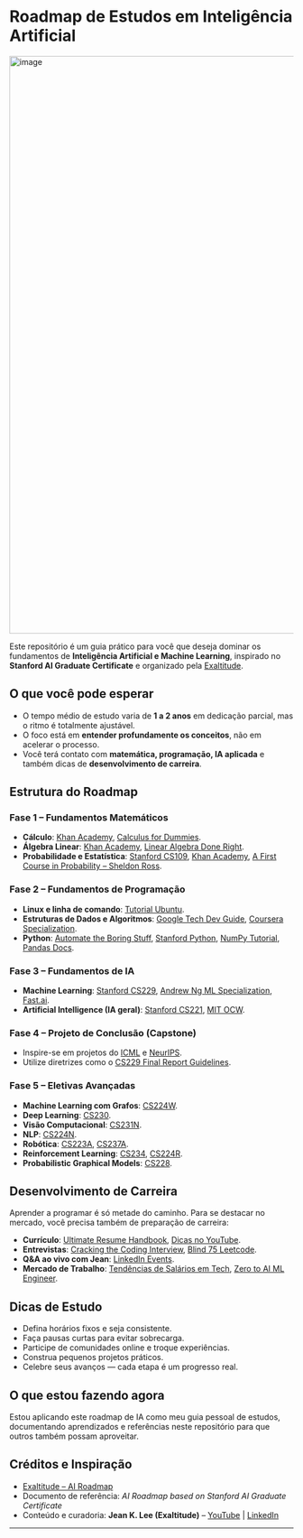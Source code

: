 # Roadmap de Estudos em Inteligência Artificial

<img width="1536" height="1024" alt="image" src="https://github.com/user-attachments/assets/f04dfcf8-cbe3-42ab-89d5-55db5991fb72" />

Este repositório é um guia prático para você que deseja dominar os fundamentos de **Inteligência Artificial e Machine Learning**, inspirado no **Stanford AI Graduate Certificate** e organizado pela [Exaltitude](https://www.exaltitude.io/job-seekers#Roadmap).  


## O que você pode esperar

- O tempo médio de estudo varia de **1 a 2 anos** em dedicação parcial, mas o ritmo é totalmente ajustável.  
- O foco está em **entender profundamente os conceitos**, não em acelerar o processo.  
- Você terá contato com **matemática, programação, IA aplicada** e também dicas de **desenvolvimento de carreira**.  



## Estrutura do Roadmap

### Fase 1 – Fundamentos Matemáticos
- **Cálculo**: [Khan Academy](https://www.khanacademy.org/math/calculus-1), [Calculus for Dummies](https://amzn.to/4hF2xuH).  
- **Álgebra Linear**: [Khan Academy](https://www.khanacademy.org/math/linear-algebra), [Linear Algebra Done Right](https://linear.axler.net/).  
- **Probabilidade e Estatística**: [Stanford CS109](https://online.stanford.edu/courses/cs109-introduction-probability-computer-scientists), [Khan Academy](https://www.khanacademy.org/math/statistics-probability), [A First Course in Probability – Sheldon Ross](https://amzn.to/4f6Txxc).  

### Fase 2 – Fundamentos de Programação
- **Linux e linha de comando**: [Tutorial Ubuntu](https://ubuntu.com/tutorials/command-line-for-beginners#1-overview).  
- **Estruturas de Dados e Algoritmos**: [Google Tech Dev Guide](https://techdevguide.withgoogle.com/paths/data-structures-and-algorithms/), [Coursera Specialization](https://www.coursera.org/specializations/boulder-data-structures-algorithms).  
- **Python**: [Automate the Boring Stuff](https://automatetheboringstuff.com/), [Stanford Python](https://stanfordpython.com/#/), [NumPy Tutorial](https://youtu.be/XeixIlK7Tdg), [Pandas Docs](https://pandas.pydata.org/docs/getting_started/intro_tutorials/index.html).  

### Fase 3 – Fundamentos de IA
- **Machine Learning**: [Stanford CS229](https://online.stanford.edu/courses/cs229-machine-learning), [Andrew Ng ML Specialization](https://www.coursera.org/specializations/machine-learning-introduction), [Fast.ai](https://course18.fast.ai/ml.html).  
- **Artificial Intelligence (IA geral)**: [Stanford CS221](https://online.stanford.edu/courses/cs221-artificial-intelligence-principles-and-techniques), [MIT OCW](https://ocw.mit.edu/courses/6-034-artificial-intelligence-fall-2010/).  

### Fase 4 – Projeto de Conclusão (Capstone)
- Inspire-se em projetos do [ICML](https://icml.cc/Conferences/2020/Schedule) e [NeurIPS](https://neurips.cc/Conferences/2020/Schedule).  
- Utilize diretrizes como o [CS229 Final Report Guidelines](https://cs229.stanford.edu/final-report-guidelines.pdf).  

### Fase 5 – Eletivas Avançadas
- **Machine Learning com Grafos**: [CS224W](https://online.stanford.edu/courses/cs224w-machine-learning-graphs).  
- **Deep Learning**: [CS230](https://online.stanford.edu/courses/cs230-deep-learning).  
- **Visão Computacional**: [CS231N](https://online.stanford.edu/courses/cs231n-deep-learning-computer-vision).  
- **NLP**: [CS224N](https://online.stanford.edu/courses/cs224n-natural-language-processing-deep-learning).  
- **Robótica**: [CS223A](https://online.stanford.edu/courses/cs223a-introduction-robotics), [CS237A](https://online.stanford.edu/courses/cs237a-principles-robot-autonomy-i).  
- **Reinforcement Learning**: [CS234](https://online.stanford.edu/courses/cs234-reinforcement-learning), [CS224R](https://online.stanford.edu/courses/cs224r-deep-reinforcement-learning).  
- **Probabilistic Graphical Models**: [CS228](https://online.stanford.edu/courses/cs228-probabilistic-graphical-models-principles-and-techniques).  



## Desenvolvimento de Carreira

Aprender a programar é só metade do caminho. Para se destacar no mercado, você precisa também de preparação de carreira:  

- **Currículo**: [Ultimate Resume Handbook](https://www.exaltitude.io/resume-handbook?utm_source=roadmap), [Dicas no YouTube](https://youtu.be/kArOk8tudoM).  
- **Entrevistas**: [Cracking the Coding Interview](https://amzn.to/48a9X4z), [Blind 75 Leetcode](https://leetcode.com/discuss/interview-question/460599/Blind-75-LeetCode-Questions).  
- **Q&A ao vivo com Jean**: [LinkedIn Events](https://www.linkedin.com/events/jan-softwareengineeringcareersi7269411175199580160/comments/).  
- **Mercado de Trabalho**: [Tendências de Salários em Tech](https://youtu.be/_MT4SgfQ8QY), [Zero to AI ML Engineer](https://youtu.be/rZTiXIsFc6s).  



## Dicas de Estudo

- Defina horários fixos e seja consistente.  
- Faça pausas curtas para evitar sobrecarga.  
- Participe de comunidades online e troque experiências.  
- Construa pequenos projetos práticos.  
- Celebre seus avanços — cada etapa é um progresso real.  


## O que estou fazendo agora

Estou aplicando este roadmap de IA como meu guia pessoal de estudos, documentando aprendizados e referências neste repositório para que outros também possam aproveitar.



## Créditos e Inspiração

- [Exaltitude – AI Roadmap](https://www.exaltitude.io/job-seekers#Roadmap)  
- Documento de referência: *AI Roadmap based on Stanford AI Graduate Certificate*  
- Conteúdo e curadoria: **Jean K. Lee (Exaltitude)** – [YouTube](https://www.youtube.com/@exaltitude) | [LinkedIn](https://www.linkedin.com/in/jeanklee/)  

---
